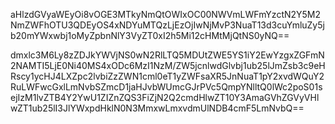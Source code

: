 aHlzdGVyaWEyOi8vOGE3MTkyNmQtOWIxOC00NWVmLWFmYzctN2Y5M2NmZWFhOTU3QDEyOS4xNDYuMTQzLjEzOjIwNjMvP3NuaT13d3cuYmluZy5jb20mYWxwbj1oMyZpbnNlY3VyZT0xI2h5Mi12cHMtMjQtNS0yNQ==


dmxlc3M6Ly8zZDJkYWVjNS0wN2RlLTQ5MDUtZWE5YS1iY2EwYzgxZGFmN2NAMTI5LjE0Ni40MS4xODc6MzI1NzM/ZW5jcnlwdGlvbj1ub25lJmZsb3c9eHRscy1ycHJ4LXZpc2lvbiZzZWN1cml0eT1yZWFsaXR5JnNuaT1pY2xvdWQuY2RuLWFwcGxlLmNvbSZmcD1jaHJvbWUmcGJrPVc5QmpYNlltQ0lWc2poS01sejIzM1lvZTB4Y2YwU1ZIZnZQS3FiZjN2Q2cmdHlwZT10Y3AmaGVhZGVyVHlwZT1ub25lI3JlYWxpdHklN0N3MmxwLmxvdmUlNDB4cmF5LmNvbQ==
